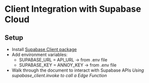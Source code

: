 # Client Integration with Supabase Cloud

## Setup

- Install [Supabase Client package](https://github.com/supabase-community)
- Add environment variables:
  - SUPABASE_URL = API_URL -> from .env file
  - SUPABASE_KEY = ANNOY_KEY -> from .env file
- Walk through the document to interact with Supabase APIs
*Using supabase_client.invoke to call a Edge Function*